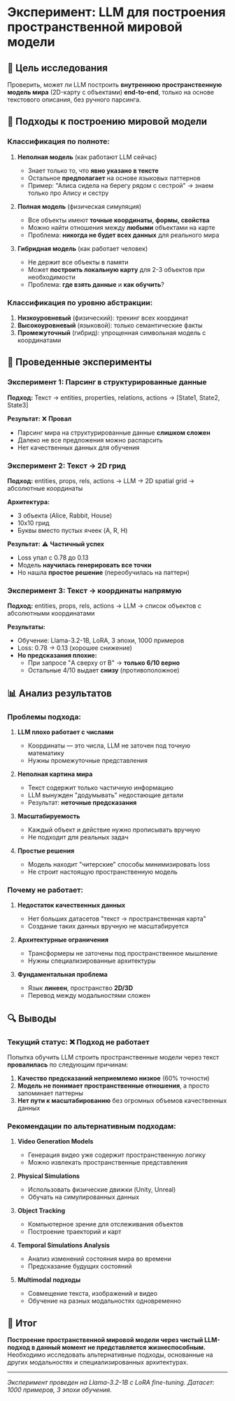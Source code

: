 # Эксперимент: LLM для построения пространственной мировой модели

## 🎯 Цель исследования
Проверить, может ли LLM построить **внутреннюю пространственную модель мира** (2D-карту с объектами) **end-to-end**, только на основе текстового описания, без ручного парсинга.

## 🧩 Подходы к построению мировой модели

### Классификация по полноте:

1. **Неполная модель** (как работают LLM сейчас)
   - Знает только то, что **явно указано в тексте**
   - Остальное **предполагает** на основе языковых паттернов
   - Пример: "Алиса сидела на берегу рядом с сестрой" → знаем только про Алису и сестру

2. **Полная модель** (физическая симуляция)
   - Все объекты имеют **точные координаты, формы, свойства**
   - Можно найти отношения между **любыми** объектами на карте
   - Проблема: **никогда не будет всех данных** для реального мира

3. **Гибридная модель** (как работает человек)
   - Не держит все объекты в памяти
   - Может **построить локальную карту** для 2-3 объектов при необходимости
   - Проблема: **где взять данные** и **как обучить**?

### Классификация по уровню абстракции:

1. **Низкоуровневый** (физический): трекинг всех координат
2. **Высокоуровневый** (языковой): только семантические факты
3. **Промежуточный** (гибрид): упрощенная символьная модель с координатами

## 🔬 Проведенные эксперименты

### Эксперимент 1: Парсинг в структурированные данные
**Подход:** Текст → entities, properties, relations, actions → [State1, State2, State3]

**Результат:** ❌ **Провал**
- Парсинг мира на структурированные данные **слишком сложен**
- Далеко не все предложения можно распарсить
- Нет качественных данных для обучения

### Эксперимент 2: Текст → 2D грид
**Подход:** entities, props, rels, actions → LLM → 2D spatial grid → абсолютные координаты

**Архитектура:**
- 3 объекта (Alice, Rabbit, House)
- 10x10 грид
- Буквы вместо пустых ячеек (A, R, H)

**Результат:** ⚠️ **Частичный успех**
- Loss упал с 0.78 до 0.13
- Модель **научилась генерировать все точки**
- Но нашла **простое решение** (переобучилась на паттерн)

### Эксперимент 3: Текст → координаты напрямую
**Подход:** entities, props, rels, actions → LLM → список объектов с абсолютными координатами

**Результаты:**
- Обучение: Llama-3.2-1B, LoRA, 3 эпохи, 1000 примеров
- Loss: 0.78 → 0.13 (хорошее снижение)
- **Но предсказания плохие:**
  - При запросе "A сверху от B" → **только 6/10 верно**
  - Остальные 4/10 выдает **снизу** (противоположное)

## 📊 Анализ результатов

### Проблемы подхода:

1. **LLM плохо работает с числами**
   - Координаты — это числа, LLM не заточен под точную математику
   - Нужны промежуточные представления

2. **Неполная картина мира**
   - Текст содержит только частичную информацию
   - LLM вынужден "додумывать" недостающие детали
   - Результат: **неточные предсказания**

3. **Масштабируемость**
   - Каждый объект и действие нужно прописывать вручную
   - Не подходит для реальных задач

4. **Простые решения**
   - Модель находит "читерские" способы минимизировать loss
   - Не строит настоящую пространственную модель

### Почему не работает:

1. **Недостаток качественных данных**
   - Нет больших датасетов "текст → пространственная карта"
   - Создание таких данных вручную не масштабируется

2. **Архитектурные ограничения**
   - Трансформеры не заточены под пространственное мышление
   - Нужны специализированные архитектуры

3. **Фундаментальная проблема**
   - Язык **линеен**, пространство **2D/3D**
   - Перевод между модальностями сложен

## 🔍 Выводы

### Текущий статус: ❌ **Подход не работает**

Попытка обучить LLM строить пространственные модели через текст **провалилась** по следующим причинам:

1. **Качество предсказаний неприемлемо низкое** (60% точности)
2. **Модель не понимает пространственные отношения**, а просто запоминает паттерны
3. **Нет пути к масштабированию** без огромных объемов качественных данных

### Рекомендации по альтернативным подходам:

1. **Video Generation Models**
   - Генерация видео уже содержит пространственную логику
   - Можно извлекать пространственные представления

2. **Physical Simulations**
   - Использовать физические движки (Unity, Unreal)
   - Обучать на симулированных данных

3. **Object Tracking**
   - Компьютерное зрение для отслеживания объектов
   - Построение траекторий и карт

4. **Temporal Simulations Analysis**
   - Анализ изменений состояния мира во времени
   - Предсказание будущих состояний

5. **Multimodal подходы**
   - Совмещение текста, изображений и видео
   - Обучение на разных модальностях одновременно

## 📝 Итог

**Построение пространственной мировой модели через чистый LLM-подход в данный момент не представляется жизнеспособным.** Необходимо исследовать альтернативные подходы, основанные на других модальностях и специализированных архитектурах.

---

*Эксперимент проведен на Llama-3.2-1B с LoRA fine-tuning. Датасет: 1000 примеров, 3 эпохи обучения.*